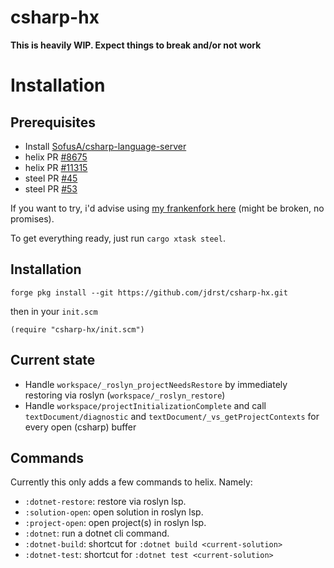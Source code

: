 # csharp-hx

**This is heavily WIP. Expect things to break and/or not work**

# Installation

## Prerequisites

- Install [SofusA/csharp-language-server](https://github.com/SofusA/csharp-language-server)
- helix PR [#8675](https://github.com/helix-editor/helix/pull/8675)
- helix PR [#11315](https://github.com/helix-editor/helix/pull/11315)
- steel PR [#45](https://github.com/mattwparas/helix/pull/45)
- steel PR [#53](https://github.com/mattwparas/helix/pull/53)

If you want to try, i'd advise using [my frankenfork here](https://github.com/jdrst/helix/tree/steel-and-pull-diagnostics) (might be broken, no promises).

To get everything ready, just run `cargo xtask steel`.


## Installation

`forge pkg install --git https://github.com/jdrst/csharp-hx.git`

then in your `init.scm`

`(require "csharp-hx/init.scm")`

## Current state

- Handle `workspace/_roslyn_projectNeedsRestore` by immediately restoring via roslyn (`workspace/_roslyn_restore`)
- Handle `workspace/projectInitializationComplete` and call `textDocument/diagnostic` and `textDocument/_vs_getProjectContexts` for every open (csharp) buffer

## Commands

Currently this only adds a few commands to helix. Namely:

- `:dotnet-restore`: restore via roslyn lsp.  
- `:solution-open`: open solution in roslyn lsp.
- `:project-open`: open project(s) in roslyn lsp.
- `:dotnet`: run a dotnet cli command.
- `:dotnet-build`: shortcut for `:dotnet build <current-solution>`
- `:dotnet-test`: shortcut for `:dotnet test <current-solution>`


